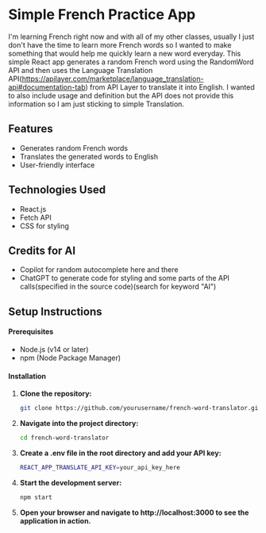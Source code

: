 # Simple French Practice App

I'm learning French right now and with all of my other classes, usually I just don't have the time to learn more French words so I wanted to make something that would help me quickly learn a new word everyday. This simple React app generates a random French word using the RandomWord API and then uses the Language Translation API(https://apilayer.com/marketplace/language_translation-api#documentation-tab) from API Layer to translate it into English. I wanted to also include usage and definition but the API does not provide this information so I am just sticking to simple Translation. 

## Features

- Generates random French words
- Translates the generated words to English
- User-friendly interface

## Technologies Used

- React.js
- Fetch API
- CSS for styling

## Credits for AI
- Copilot for random autocomplete here and there
- ChatGPT to generate code for styling and some parts of the API calls(specified in the source code)(search for keyword "AI")

## Setup Instructions

#### Prerequisites

- Node.js (v14 or later)
- npm (Node Package Manager)

#### Installation

1. **Clone the repository:**
   ```bash
   git clone https://github.com/yourusername/french-word-translator.git
2. **Navigate into the project directory:**
    ```bash 
    cd french-word-translator
3. **Create a .env file in the root directory and add your API key:**
    ```bash 
    REACT_APP_TRANSLATE_API_KEY=your_api_key_here
4. **Start the development server:**
    ```bash 
    npm start
5. **Open your browser and navigate to http://localhost:3000 to see the application in action.**



